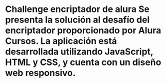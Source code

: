 <h1>Challenge encriptador de alura<h/1>
 Se presenta la solución al desafío del encriptador proporcionado por Alura Cursos. La aplicación está desarrollada utilizando JavaScript, HTML y CSS, y cuenta con un diseño web responsivo.
